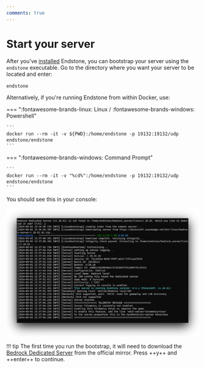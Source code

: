 ```yaml
---
comments: true
---
```


# Start your server

After you've [installed] Endstone, you can bootstrap your server using the `endstone` executable. Go to the directory
where you want your server to be located and enter:

```
endstone
```

Alternatively, if you're running Endstone from within Docker, use:

=== ":fontawesome-brands-linux: Linux / :fontawesome-brands-windows: Powershell"

    ```
    docker run --rm -it -v ${PWD}:/home/endstone -p 19132:19132/udp endstone/endstone
    ```

=== ":fontawesome-brands-windows: Command Prompt"

    ```
    docker run --rm -it -v "%cd%":/home/endstone -p 19132:19132/udp endstone/endstone
    ```

You should see this in your console:

![Start your server](start-your-server.png)

!!! tip
    The first time you run the bootstrap, it will need to download the [Bedrock Dedicated Server] from the official
    mirror. Press ++y++ and ++enter++ to continue.


[installed]: installation.md

[Bedrock Dedicated Server]: https://www.minecraft.net/en-us/download/server/bedrock